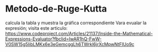 # Metodo-de-Ruge-Kutta
calcula la tabla y muestra la gráfica correspondiente
Vara evualar la expresión; visita este articulo: https://www.codeproject.com/Articles/21137/Inside-the-Mathematical-Expressions-Evaluator?fbclid=IwAR1hQ-FwW-V0SW15g5IibLMKx6e3eGemcggLh6TWrkl6jrXcMpwNtFIUo9c
